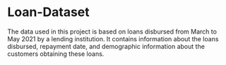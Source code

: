 # Loan-Dataset
The data used in this project is based  on loans disbursed from March to May 2021 by a lending institution. It contains information about the loans disbursed, repayment date, and demographic information about the customers obtaining these loans.

